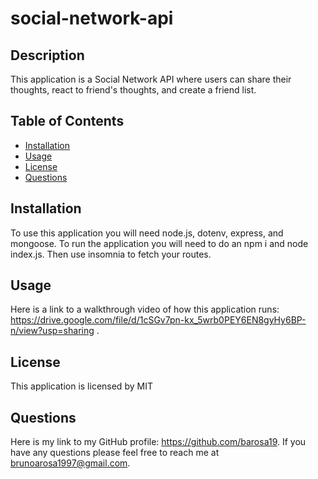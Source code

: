 # social-network-api


## Description
          
This application is a Social Network API where users can share their thoughts, react to friend's thoughts, and create a friend list. 

## Table of Contents

  - [Installation](#installation)
  - [Usage](#usage)
  - [License](#license)
  - [Questions](#questions)

## Installation

To use this application you will need node.js, dotenv, express, and mongoose. To run the application you will need to do an npm i and node index.js. Then use insomnia to fetch your routes.  

## Usage

Here is a link to a walkthrough video of how this application runs: https://drive.google.com/file/d/1cSGv7pn-kx_5wrb0PEY6EN8gyHy6BP-n/view?usp=sharing .

## License

This application is licensed by MIT

## Questions

Here is my link to my GitHub profile: https://github.com/barosa19. If you have any questions please feel free to reach me at brunoarosa1997@gmail.com.